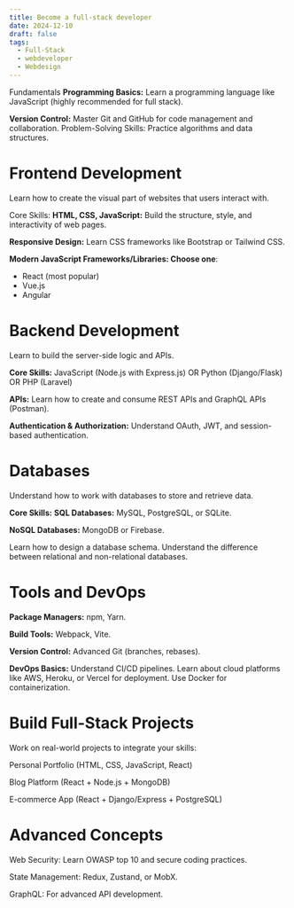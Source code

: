```yaml
---
title: Become a full-stack developer
date: 2024-12-10
draft: false
tags:
  - Full-Stack
  - webdeveloper
  - Webdesign
---
```



Fundamentals
**Programming Basics:** Learn a programming language like JavaScript (highly recommended for full stack).

**Version Control:** Master Git and GitHub for code management and collaboration.
Problem-Solving Skills: Practice algorithms and data structures.

# Frontend Development
Learn how to create the visual part of websites that users interact with.

Core Skills:
**HTML, CSS, JavaScript:** Build the structure, style, and interactivity of web pages.

**Responsive Design:** Learn CSS frameworks like Bootstrap or Tailwind CSS.

**Modern JavaScript Frameworks/Libraries: Choose one**:
- React (most popular)
- Vue.js
- Angular

# Backend Development
Learn to build the server-side logic and APIs.

**Core Skills:**
JavaScript (Node.js with Express.js)
OR Python (Django/Flask)
OR PHP (Laravel)

**APIs:** Learn how to create and consume REST APIs and GraphQL APIs (Postman).

**Authentication & Authorization:** Understand OAuth, JWT, and session-based authentication.

# Databases
Understand how to work with databases to store and retrieve data.

**Core Skills:**
**SQL Databases:** MySQL, PostgreSQL, or SQLite.

**NoSQL Databases:** MongoDB or Firebase.

Learn how to design a database schema.
Understand the difference between relational and non-relational databases.

# Tools and DevOps
**Package Managers:** npm, Yarn.

**Build Tools:** Webpack, Vite.

**Version Control:** Advanced Git (branches, rebases).

**DevOps Basics:**
Understand CI/CD pipelines.
Learn about cloud platforms like AWS, Heroku, or Vercel for deployment.
Use Docker for containerization.

# Build Full-Stack Projects
Work on real-world projects to integrate your skills:

Personal Portfolio (HTML, CSS, JavaScript, React)

Blog Platform (React + Node.js + MongoDB)

E-commerce App (React + Django/Express + PostgreSQL)

# Advanced Concepts
Web Security: Learn OWASP top 10 and secure coding practices.

State Management: Redux, Zustand, or MobX.

GraphQL: For advanced API development.

